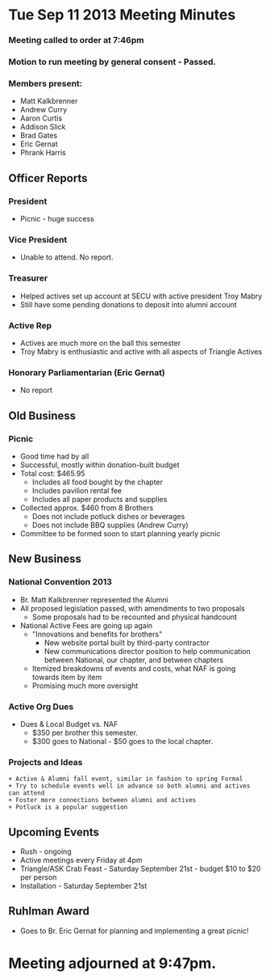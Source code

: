 # Tue Sep 11 2013 Meeting Minutes

### Meeting called to order at 7:46pm
### Motion to run meeting by general consent - Passed.

### Members present:

+ Matt Kalkbrenner
+ Andrew Curry
+ Aaron Curtis
+ Addison Slick
+ Brad Gates
+ Eric Gernat
+ Phrank Harris

## Officer Reports

### President
+ Picnic - huge success

### Vice President
+ Unable to attend. No report.

### Treasurer
+ Helped actives set up account at SECU with active president Troy Mabry
+ Still have some pending donations to deposit into alumni account

### Active Rep
+ Actives are much more on the ball this semester
+ Troy Mabry is enthusiastic and active with all aspects of Triangle Actives

### Honorary Parliamentarian (Eric Gernat)
+ No report

## Old Business

### Picnic
+ Good time had by all
+ Successful, mostly within donation-built budget
+ Total cost: $465.95
	+ Includes all food bought by the chapter
	+ Includes pavilion rental fee
	+ Includes all paper products and supplies
+ Collected approx. $460 from 8 Brothers
	+ Does not include potluck dishes or beverages
	+ Does not include BBQ supplies (Andrew Curry)
+ Committee to be formed soon to start planning yearly picnic

## New Business

### National Convention 2013
+ Br. Matt Kalkbrenner represented the Alumni
+ All proposed legislation passed, with amendments to two proposals
	+ Some proposals had to be recounted and physical handcount
+ National Active Fees are going up again
	+ "Innovations and benefits for brothers"
		+ New website portal built by third-party contractor
	 	+ New communications director position to help communication between National, our chapter, and between chapters
 	+ Itemized breakdowns of events and costs, what NAF is going towards item by item
 	+ Promising much more oversight

### Active Org Dues
+ Dues & Local Budget vs. NAF
	+ $350 per brother this semester.
	+ $300 goes to National - $50 goes to the local chapter.


### Projects and Ideas
	+ Active & Alumni fall event, similar in fashion to spring Formal
	+ Try to schedule events well in advance so both alumni and actives can attend
	+ Foster more connections between alumni and actives
	+ Potluck is a popular suggestion

## Upcoming Events
+ Rush - ongoing
+ Active meetings every Friday at 4pm
+ Triangle/ASK Crab Feast - Saturday September 21st - budget $10 to $20 per person
+ Installation - Saturday September 21st

## Ruhlman Award
+ Goes to Br. Eric Gernat for planning and implementing a great picnic!

# Meeting adjourned at 9:47pm.
